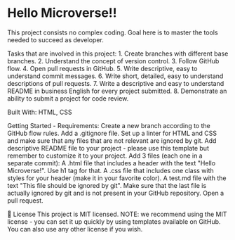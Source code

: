 # Hello Microverse!!
This project consists no complex coding. Goal here is to master the tools needed to succeed as developer.

Tasks that are involved in this project:
	1. Create branches with different base branches.
	2. Understand the concept of version control.
	3. Follow GitHub flow.
	4. Open pull requests in GitHub.
	5. Write descriptive, easy to understand commit messages.
	6. Write short, detailed, easy to understand descriptions of pull requests.
	7. Write a descriptive and easy to understand README in business English for every project submitted.
	8. Demonstrate an ability to submit a project for code review.

Built With:
	HTML, CSS

Getting Started - Requirements:
	Create a new branch according to the GitHub flow rules.
	Add a .gitignore file.
	Set up a linter for HTML and CSS and make sure that any files that are not relevant are ignored by git.
	Add descriptive README file to your project - please use this template but remember to customize it to your project.
	Add 3 files (each one in a separate commit):
	A .html file that includes a header with the text "Hello Microverse!". Use h1 tag for that.
	A .css file that includes one class with styles for your header (make it in your favorite color).
	A test.md file with the text "This file should be ignored by git".
	Make sure that the last file is actually ignored by git and is not present in your GitHub repository.
	Open a pull request.

📝 License
This project is MIT licensed.
NOTE: we recommend using the MIT license - you can set it up quickly by using templates available on GitHub. You can also use any other license if you wish.